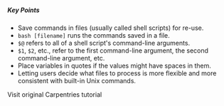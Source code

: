 <script>
import Link from "$components/Link.svelte";
</script>

##### Key Points

- Save commands in files (usually called shell scripts) for re-use.
- `bash [filename]` runs the commands saved in a file.
- `$@` refers to all of a shell script's command-line arguments.
- `$1`, `$2`, etc., refer to the first command-line argument, the second command-line argument, etc.
- Place variables in quotes if the values might have spaces in them.
- Letting users decide what files to process is more flexible and more consistent with built-in Unix commands.

<Link href="https://swcarpentry.github.io/shell-novice/06-script.html">Visit original Carpentries tutorial</Link>
